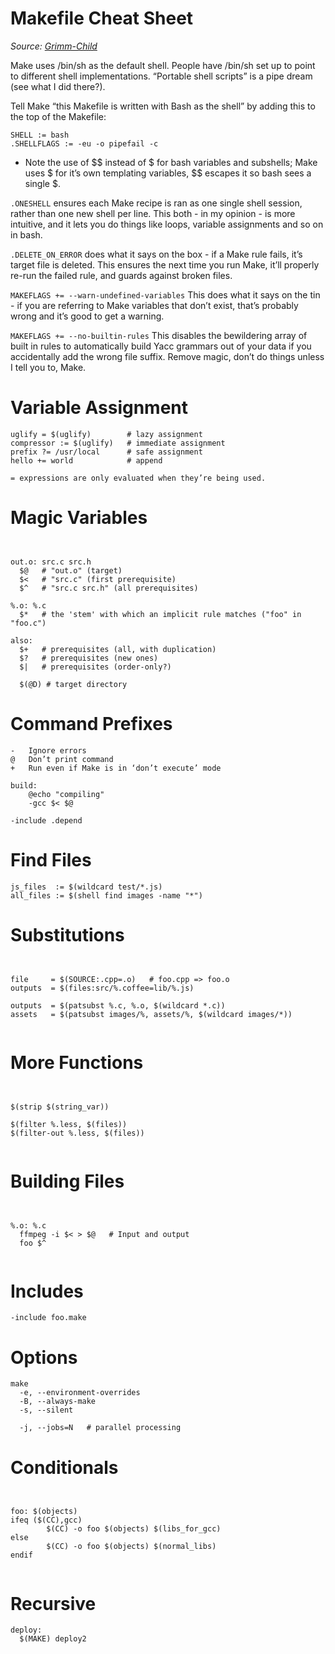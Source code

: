 # Makefile Cheat Sheet
*Source: [Grimm-Child](https://github.com/Grimm-Child/.Matrix)*

Make uses /bin/sh as the default shell. People have /bin/sh set up to point to different shell implementations. “Portable shell scripts” is a pipe dream (see what I did there?).

Tell Make “this Makefile is written with Bash as the shell” by adding this to the top of the Makefile:
```
SHELL := bash
.SHELLFLAGS := -eu -o pipefail -c
```

- Note the use of $$ instead of $ for bash variables and subshells; Make uses $ for it’s own templating variables, $$ escapes it so bash sees a single $.



`.ONESHELL` ensures each Make recipe is ran as one single shell session, rather than one new shell per line. This both - in my opinion - is more intuitive, and it lets you do things like loops, variable assignments and so on in bash.

`.DELETE_ON_ERROR` does what it says on the box - if a Make rule fails, it’s target file is deleted. This ensures the next time you run Make, it’ll properly re-run the failed rule, and guards against broken files.

`MAKEFLAGS += --warn-undefined-variables`
This does what it says on the tin - if you are referring to Make variables that don’t exist, that’s probably wrong and it’s good to get a warning.

`MAKEFLAGS += --no-builtin-rules`
This disables the bewildering array of built in rules to automatically build Yacc grammars out of your data if you accidentally add the wrong file suffix. Remove magic, don’t do things unless I tell you to, Make.

# Variable Assignment
```
uglify = $(uglify)        # lazy assignment
compressor := $(uglify)   # immediate assignment
prefix ?= /usr/local      # safe assignment
hello += world            # append

= expressions are only evaluated when they’re being used.
```

# Magic Variables
```


out.o: src.c src.h
  $@   # "out.o" (target)
  $<   # "src.c" (first prerequisite)
  $^   # "src.c src.h" (all prerequisites)

%.o: %.c
  $*   # the 'stem' with which an implicit rule matches ("foo" in "foo.c")

also:
  $+   # prerequisites (all, with duplication)
  $?   # prerequisites (new ones)
  $|   # prerequisites (order-only?)

  $(@D) # target directory

```

# Command Prefixes
```
- 	Ignore errors
@ 	Don’t print command
+ 	Run even if Make is in ‘don’t execute’ mode

build:
    @echo "compiling"
    -gcc $< $@

-include .depend

```

# Find Files
```
js_files  := $(wildcard test/*.js)
all_files := $(shell find images -name "*")
```

# Substitutions
```


file     = $(SOURCE:.cpp=.o)   # foo.cpp => foo.o
outputs  = $(files:src/%.coffee=lib/%.js)

outputs  = $(patsubst %.c, %.o, $(wildcard *.c))
assets   = $(patsubst images/%, assets/%, $(wildcard images/*))


```

# More Functions
```


$(strip $(string_var))

$(filter %.less, $(files))
$(filter-out %.less, $(files))


```

# Building Files
```


%.o: %.c
  ffmpeg -i $< > $@   # Input and output
  foo $^


```

# Includes
```
-include foo.make
```

# Options
```
make
  -e, --environment-overrides
  -B, --always-make
  -s, --silent

  -j, --jobs=N   # parallel processing
```

# Conditionals
```


foo: $(objects)
ifeq ($(CC),gcc)
        $(CC) -o foo $(objects) $(libs_for_gcc)
else
        $(CC) -o foo $(objects) $(normal_libs)
endif


```

# Recursive
```
deploy:
  $(MAKE) deploy2
```

